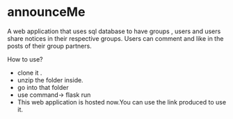 # announceMe
A web application that uses sql database to have groups , users and users share notices in their respective groups.
Users can comment and like in the posts of their group partners.

How to use?
 - clone it .
 - unzip the folder inside.
 - go into that folder
 - use command-> flask run
 - This web application is hosted now.You can use the link produced to use it.
